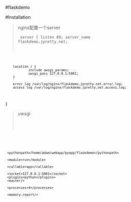 #flaskdemo

#Installation

>nginx配置一个server
<code><pre>
server {
        listen 80;
        server_name flaskdemo.jpretty.net;

        location / {
                include uwsgi_params;
                uwsgi_pass 127.0.0.1:5001;
        }

        error_log /var/log/nginx/flaskdemo.jpretty.net.error.log;
        access_log /var/log/nginx/flaskdemo.jpretty.net.access.log;
}
</code></pre>

>uwsgi
<code><pre>
<uwsgi>

     <pythonpath>/home/adam/webapp/pyapp/flaskdemo</pythonpath>

     <module>run</module>

     <callable>app</callable>

     <socket>127.0.0.1:5001</socket>
     <plugins>python</plugins>
     <master/>

     <processes>4</processes>

     <memory-report/>

</uwsgi>
</code></pre>
